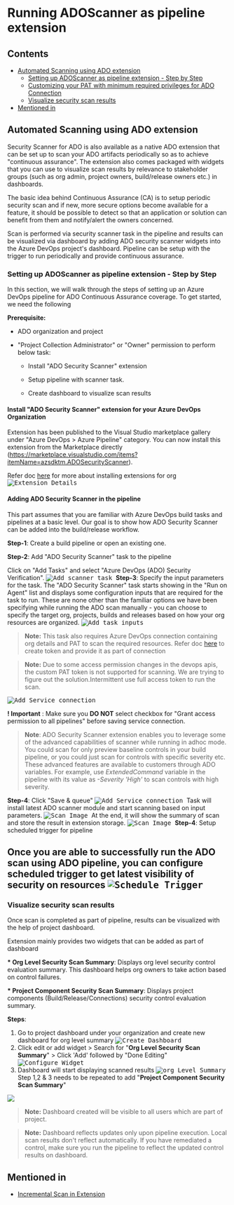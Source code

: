 # Running ADOScanner as pipeline extension

## Contents

  -  [Automated Scanning using ADO extension](README.md#automated-scanning-using-ado-extension)
     * [Setting up ADOScanner as pipeline extension - Step by Step](README.md#setting-up-adoscanner-as-pipeline-extension---step-by-step)
     * [Customizing your PAT with minimum required privileges for ADO Connection](README.md#-customizing-your-pat-with-minimum-required-privileges-for-azure-devops-connection)
     * [Visualize security scan results](README.md#visualize-security-scan-results)
  -  [Mentioned in](README.md#mentioned-in)
## Automated Scanning using ADO extension


Security Scanner for ADO is also available as a native ADO extension that can be set up to scan your ADO artifacts periodically so as to achieve "continuous assurance". The extension also comes packaged with widgets that you can use to visualize scan results by relevance to stakeholder groups (such as org admin, project owners, build/release owners etc.) in dashboards.

The basic idea behind Continuous Assurance (CA) is to setup periodic security scan and if new, more secure options become available for a feature, it should be possible to detect so that an application or solution can benefit from them and notify/alert the owners concerned.

Scan is performed via security scanner task in the pipeline and results can be visualized via dashboard by adding ADO security scanner widgets into the Azure DevOps project's dashboard. Pipeline can be setup with the trigger to run periodically and provide continuous assurance.

### Setting up ADOScanner as pipeline extension - Step by Step

In this section, we will walk through the steps of setting up an Azure DevOps pipeline for ADO Continuous Assurance coverage.
To get started, we need the following 

__Prerequisite:__

- ADO organization and project 
- "Project Collection Administrator" or "Owner" permission to perform below task:

  * Install "ADO Security Scanner" extension

  * Setup pipeline with scanner task.
    
  * Create dashboard to visualize scan results



#### Install "ADO Security Scanner" extension for your Azure DevOps Organization


Extension has been published to the Visual Studio marketplace gallery under "Azure DevOps > Azure Pipeline" category. You can now install this extension from the Marketplace directly (https://marketplace.visualstudio.com/items?itemName=azsdktm.ADOSecurityScanner).

Refer doc [here](https://docs.microsoft.com/en-us/azure/devops/marketplace/install-extension?view=azure-devops&tabs=browser) for more about installing extensions for org
  <kbd>
  ![Extension Details](../Images/ADO_ExtensionDetails.png) 
  </kbd>

#### Adding ADO Security Scanner in the pipeline

This part assumes that you are familiar with Azure DevOps build tasks and pipelines at a basic level. Our goal is to show how ADO Security Scanner can be added into the build/release workflow.

__Step-1__: Create a build pipeline or open an existing one.

__Step-2__: Add "ADO Security Scanner" task to the pipeline

Click on "Add Tasks" and select "Azure DevOps (ADO) Security Verification".
<kbd>
![Add scanner task](../Images/ADO_AddADOScannerTask.png)
</kbd>
__Step-3__: Specify the input parameters for the task.
The "ADO Security Scanner" task starts showing in the "Run on Agent" list and displays some configuration inputs that are required for the task to run. These are none other than the familiar options we have been specifying while running the ADO scan manually - you can choose to specify the target org, projects, builds and releases based on how your org resources are organized.
<kbd>
![Add task inputs](../Images/ADOAddTaskDetails.png)
</kbd>
> **Note:** This task also requires Azure DevOps connection containing org details and PAT to scan the required resources. Refer doc [here](https://docs.microsoft.com/en-us/azure/devops/organizations/accounts/use-personal-access-tokens-to-authenticate?view=azure-devops&tabs=preview-page) to create token and provide it as part of connection

>**Note:** 
Due to some access permission changes in the devops apis, the custom PAT token is not supported for scanning. We are trying to figure out the solution.Intermittent use full access token to run the scan.

<kbd>
<img src="../Images/AddServiceConnection.png" alt="Add Service connection">
</kbd>

__! Important__ : Make sure you **DO NOT** select  checkbox for "Grant access permission to all pipelines" before saving service connection. 

> **Note**: ADO Security Scanner extension enables you to leverage some of the advanced capabilities of scanner while running in adhoc mode. You could scan for only preview baseline controls in your build pipeline, or you could just scan for controls with specific severity etc. These advanced features are available to customers through ADO variables. For example, use *ExtendedCommand* variable in the pipeline with its value as *-Severity 'High'* to scan controls with high severity.


__Step-4__: Click "Save & queue"
<kbd>
![Add Service connection](../Images/ADO_TriggerPipeline.png)
</kbd>
Task will install latest ADO scanner module and start scanning based on input parameters. 
<kbd>
![Scan Image](../Images/09_ADO_ScanImage-1.png)
</kbd>
At the end, it will show the summary of scan and store the result in extension storage.
<kbd>
![Scan Image](../Images/09_ADO_ScanImage-2.png)
</kbd>
__Step-4__: Setup scheduled trigger for pipeline

Once you are able to successfully run the ADO scan using ADO pipeline, you can configure scheduled trigger to get latest visibility of security on resources
<kbd>
![Schedule Trigger](../Images/09_ADO_ScheduleTrigger.png)
</kbd>
----------------------------------------------

### Visualize security scan results 

Once scan is completed as part of pipeline, results can be visualized with the help of project dashboard.

Extension mainly provides two widgets that can be added as part of dashboard

__* Org Level Security Scan Summary__: Displays org level security control evaluation summary. This dashboard helps org owners to take action based on control failures.

__* Project Component Security Scan Summary__: Displays project components (Build/Release/Connections) security control evaluation summary.

__Steps__:

1. Go to project dashboard under your organization and create new dashboard for org level summary
    <kbd>
    ![Create Dashboard](../Images/09_ADO_AddDashboard.png)
    </kbd>
2. Click edit or add widget > Search for "__Org Level Security Scan Summary__" > Click 'Add' followed by "Done Editing"
    <kbd>
    ![Configure Widget](../Images/ADO_AddOrgSummaryWidget.png)
    </kbd>
3. Dashboard will start displaying scanned results 
    <kbd>
    ![org Level Summary](../Images/09_ADO_OrgLevelDashboard.png)
    </kbd>
Step 1,2 & 3 needs to be repeated to add "__Project Component Security Scan Summary__"
<kbd>
 <img src="../Images/09_ADO_ProjectComponentLevl.png" alt"Schedule Trigger">
</kbd>

> **Note:**  Dashboard created will be visible to all users which are part of project.

> **Note:**  Dashboard reflects updates only upon pipeline execution. Local scan results don't reflect automatically. If you have remediated a control, make sure you run the pipeline to reflect the updated control results on dashboard.

## Mentioned in
- [Incremental Scan in Extension](https://github.com/azsk/ADOScanner-docs/blob/2111/users/juhi/IncScan/02-%20Running%20ADO%20Scanner%20from%20command%20line/Readme.md#incremental-scan-in-extension)
